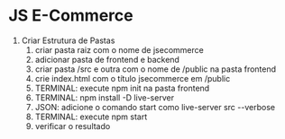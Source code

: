 # JS E-Commerce

1. Criar Estrutura de Pastas
   1. criar pasta raiz com o nome de jsecommerce
   2. adicionar pasta de frontend e backend
   3. criar pasta /src e outra com o nome de /public na pasta frontend
   4. crie index.html com o título jsecommerce em /public
   5. TERMINAL: execute npm init na pasta frontend
   6. TERMINAL: npm install -D live-server
   7. JSON: adicione o comando start como live-server src --verbose
   8. TERMINAL: execute npm start
   9. verificar o resultado